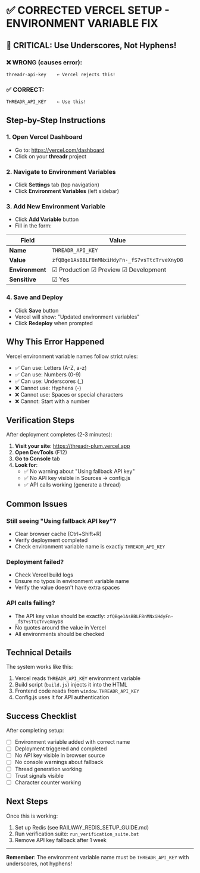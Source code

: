 # ✅ CORRECTED VERCEL SETUP - ENVIRONMENT VARIABLE FIX

## 🚨 CRITICAL: Use Underscores, Not Hyphens!

### ❌ WRONG (causes error):
```
threadr-api-key    ← Vercel rejects this!
```

### ✅ CORRECT:
```
THREADR_API_KEY    ← Use this!
```

## Step-by-Step Instructions

### 1. Open Vercel Dashboard
- Go to: https://vercel.com/dashboard
- Click on your **threadr** project

### 2. Navigate to Environment Variables
- Click **Settings** tab (top navigation)
- Click **Environment Variables** (left sidebar)

### 3. Add New Environment Variable
- Click **Add Variable** button
- Fill in the form:

| Field | Value |
|-------|-------|
| **Name** | `THREADR_API_KEY` |
| **Value** | `zfQBge1AsBBLF8nMNxiHdyFn-_fS7vsTtcTrveXnyD8` |
| **Environment** | ☑ Production ☑ Preview ☑ Development |
| **Sensitive** | ☑ Yes |

### 4. Save and Deploy
- Click **Save** button
- Vercel will show: "Updated environment variables"
- Click **Redeploy** when prompted

## Why This Error Happened

Vercel environment variable names follow strict rules:
- ✅ Can use: Letters (A-Z, a-z)
- ✅ Can use: Numbers (0-9)
- ✅ Can use: Underscores (_)
- ❌ Cannot use: Hyphens (-)
- ❌ Cannot use: Spaces or special characters
- ❌ Cannot: Start with a number

## Verification Steps

After deployment completes (2-3 minutes):

1. **Visit your site**: https://threadr-plum.vercel.app
2. **Open DevTools** (F12)
3. **Go to Console** tab
4. **Look for**:
   - ✅ No warning about "Using fallback API key"
   - ✅ No API key visible in Sources → config.js
   - ✅ API calls working (generate a thread)

## Common Issues

### Still seeing "Using fallback API key"?
- Clear browser cache (Ctrl+Shift+R)
- Verify deployment completed
- Check environment variable name is exactly `THREADR_API_KEY`

### Deployment failed?
- Check Vercel build logs
- Ensure no typos in environment variable name
- Verify the value doesn't have extra spaces

### API calls failing?
- The API key value should be exactly: `zfQBge1AsBBLF8nMNxiHdyFn-_fS7vsTtcTrveXnyD8`
- No quotes around the value in Vercel
- All environments should be checked

## Technical Details

The system works like this:
1. Vercel reads `THREADR_API_KEY` environment variable
2. Build script (`build.js`) injects it into the HTML
3. Frontend code reads from `window.THREADR_API_KEY`
4. Config.js uses it for API authentication

## Success Checklist

After completing setup:
- [ ] Environment variable added with correct name
- [ ] Deployment triggered and completed
- [ ] No API key visible in browser source
- [ ] No console warnings about fallback
- [ ] Thread generation working
- [ ] Trust signals visible
- [ ] Character counter working

## Next Steps

Once this is working:
1. Set up Redis (see RAILWAY_REDIS_SETUP_GUIDE.md)
2. Run verification suite: `run_verification_suite.bat`
3. Remove API key fallback after 1 week

---

**Remember**: The environment variable name must be `THREADR_API_KEY` with underscores, not hyphens!